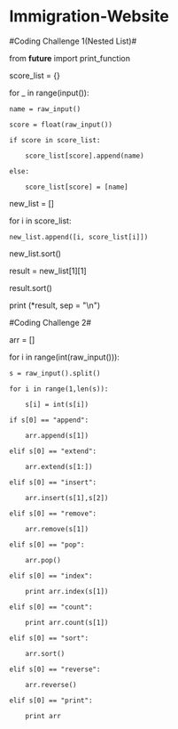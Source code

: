 # Immigration-Website
#Coding Challenge 1(Nested List)#

from __future__ import print_function

score_list = {}

for _ in range(input()):

    name = raw_input()
    
    score = float(raw_input())
    
    if score in score_list:
    
        score_list[score].append(name)
        
    else:
    
        score_list[score] = [name]
        
new_list = []

for i in score_list:

    new_list.append([i, score_list[i]])
    
new_list.sort()

result = new_list[1][1]

result.sort()

print (*result, sep = "\n")

#Coding Challenge 2#

arr = []

for i in range(int(raw_input())):

    s = raw_input().split()
    
    for i in range(1,len(s)):
    
        s[i] = int(s[i])
        
    if s[0] == "append":
    
        arr.append(s[1])
        
    elif s[0] == "extend":  
    
        arr.extend(s[1:])
        
    elif s[0] == "insert":
    
        arr.insert(s[1],s[2])
        
    elif s[0] == "remove":
    
        arr.remove(s[1])
        
    elif s[0] == "pop":
    
        arr.pop()
        
    elif s[0] == "index":
    
        print arr.index(s[1])
        
    elif s[0] == "count":
    
        print arr.count(s[1])
        
    elif s[0] == "sort":
    
        arr.sort()
        
    elif s[0] == "reverse":
    
        arr.reverse()
        
    elif s[0] == "print":
    
        print arr
